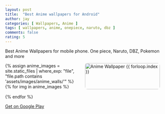 ```yaml
---
layout: post
title:  "Best Anime wallpapers for Android"
author: jay
categories: [ Wallpapers, Anime ]
tags: [ wallpapers, anime, onepiece, naruto, dbz ]
comments: false
rating: 5
---
```


Best Anime Wallpapers for mobile phone. One piece, Naruto, DBZ, Pokemon and more

<div style="display: grid; grid-template-columns: 1fr 1fr; gap: 16px;">
  {% assign anime_images = site.static_files | where_exp: "file", "file.path contains 'assets/images/anime_walls/'" %}
  {% for img in anime_images %}
    <div>
      <img src="{{ img.path }}" alt="Anime Wallpaper {{ forloop.index }}" style="width:100%; border-radius:8px;">
    </div>
  {% endfor %}
</div>

[Get on Google Play](https://play.google.com/store/apps/details?id=com.hhstudio.wallpapers.anime)